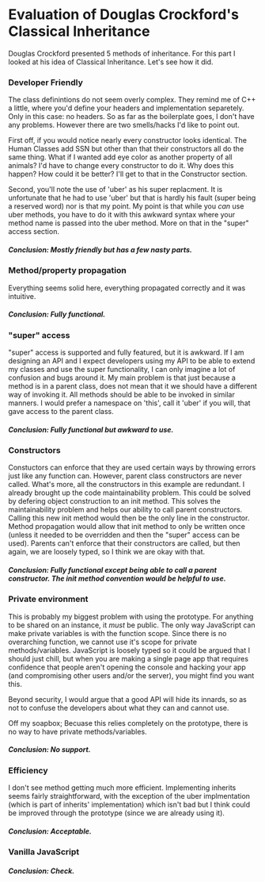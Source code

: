 # Evaluation of Douglas Crockford's Classical Inheritance

Douglas Crockford presented 5 methods of inheritance. For this part I looked at his idea of Classical Inheritance. Let's see how it did.

### Developer Friendly

The class definintions do not seem overly complex. They remind me of C++ a little, where you'd define your headers and implementation separetely. Only in this case: no headers.
So as far as the boilerplate goes, I don't have any problems. However there are two smells/hacks I'd like to point out.

First off, if you would notice nearly every constructor looks identical. The Human Classes add SSN but other than that their constructors all do the same thing. What if I wanted
add eye color as another property of all animals? I'd have to change every constructor to do it. Why does this happen? How could it be better? I'll get to that in the
Constructor section.

Second, you'll note the use of 'uber' as his super replacment. It is unfortunate that he had to use 'uber' but that is hardly his fault (super being a reserved word) nor is that
my point. My point is that while you *can* use uber methods, you have to do it with this awkward syntax where your method name is passed into the uber method. More on that in the
"super" access section.

##### Conclusion: Mostly friendly but has a few nasty parts.

### Method/property propagation

Everything seems solid here, everything propagated correctly and it was intuitive.

##### Conclusion: Fully functional.

### "super" access

"super" access is supported and fully featured, but it is awkward. If I am designing an API and I expect developers using my API to be able to extend my classes and use the
super functionality, I can only imagine a lot of confusion and bugs around it. My main problem is that just because a method is in a parent class, does not mean that it we should
have a different way of invoking it. All methods should be able to be invoked in similar manners. I would prefer a namespace on 'this', call it 'uber' if you will, that gave
access to the parent class.

##### Conclusion: Fully functional but awkward to use.

### Constructors

Constuctors can enforce that they are used certain ways by throwing errors just like any function can. However, parent class constructors are never called. What's more, all the
constructors in this example are redundant. I already brought up the code maintainability problem. This could be solved by defering object construction to an init method.
This solves the maintainability problem and helps our ability to call parent constructors. Calling this new init method would then be the only line in the constructor. Method
propagation would allow that init method to only be written once (unless it needed to be overridden and then the "super" access can be used). Parents can't enforce that their
constructors are called, but then again, we are loosely typed, so I think we are okay with that.

##### Conclusion: Fully functional except being able to call a parent constructor. The init method convention would be helpful to use.

### Private environment

This is probably my biggest problem with using the prototype. For anything to be shared on an instance, it *must* be public. The only way JavaScript can make private variables
is with the function scope. Since there is no overarching function, we cannot use it's scope for private methods/variables. JavaScript is loosely typed so it could be argued that
I should just chill, but when you are making a single page app that requires confidence that people aren't opening the console and hacking your app (and compromising other users
and/or the server), you might find you want this.

Beyond security, I would argue that a good API will hide its innards, so as not to confuse the developers about what they can and cannot use.

Off my soapbox; Becuase this relies completely on the prototype, there is no way to have private methods/variables.

##### Conclusion: No support.

### Efficiency

I don't see method getting much more efficient. Implementing inherits seems fairly straightforward, with the exception of the uber implmentation (which is part of inherits'
implementation) which isn't bad but I think could be improved through the prototype (since we are already using it).

##### Conclusion: Acceptable.

### Vanilla JavaScript

##### Conclusion: Check.
